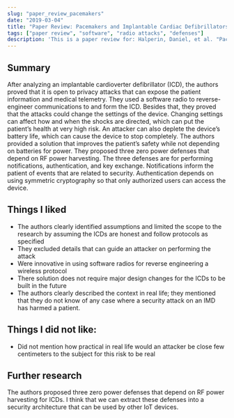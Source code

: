 ```yaml
---
slug: "paper_review_pacemakers"
date: "2019-03-04"
title: "Paper Review: Pacemakers and Implantable Cardiac Defibrillators: Software Radio Attacks and Zero-Power Defenses"
tags: ["paper review", "software", "radio attacks", "defenses"]
description: 'This is a paper review for: Halperin, Daniel, et al. "Pacemakers and implantable cardiac defibrillators: Software radio attacks and zero-power defenses." 2008 IEEE Symposium on Security and Privacy (sp 2008). IEEE, 2008.'
---
```


## Summary

After analyzing an implantable cardioverter defibrillator (ICD), the authors proved that it is open to
privacy attacks that can expose the patient information and medical telemetry. They used a software
radio to reverse-engineer communications to and form the ICD. Besides that, they proved that the
attacks could change the settings of the device. Changing settings can affect how and when the shocks
are directed, which can put the patient’s health at very high risk. An attacker can also deplete the
device’s battery life, which can cause the device to stop completely. The authors provided a solution
that improves the patient’s safety while not depending on batteries for power. They proposed three
zero power defenses that depend on RF power harvesting. The three defenses are for performing
notifications, authentication, and key exchange. Notifications inform the patient of events that are
related to security. Authentication depends on using symmetric cryptography so that only authorized
users can access the device.

## Things I liked

- The authors clearly identified assumptions and limited the scope to the research by assuming
  the ICDs are honest and follow protocols as specified
- They excluded details that can guide an attacker on performing the attack
- Were innovative in using software radios for reverse engineering a wireless protocol
- There solution does not require major design changes for the ICDs to be built in the future
- The authors clearly described the context in real life; they mentioned that they do not know of
  any case where a security attack on an IMD has harmed a patient.

## Things I did not like:

- Did not mention how practical in real life would an attacker be close few centimeters to the
  subject for this risk to be real

## Further research

The authors proposed three zero power defenses that depend on RF power harvesting for ICDs. I think
that we can extract these defenses into a security architecture that can be used by other IoT devices.
